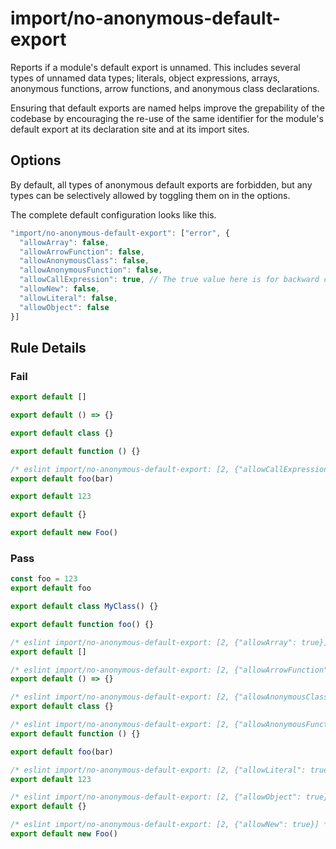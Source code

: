 # import/no-anonymous-default-export

<!-- end auto-generated rule header -->

Reports if a module's default export is unnamed. This includes several types of unnamed data types; literals, object expressions, arrays, anonymous functions, arrow functions, and anonymous class declarations.

Ensuring that default exports are named helps improve the grepability of the codebase by encouraging the re-use of the same identifier for the module's default export at its declaration site and at its import sites.

## Options

By default, all types of anonymous default exports are forbidden, but any types can be selectively allowed by toggling them on in the options.

The complete default configuration looks like this.

```js
"import/no-anonymous-default-export": ["error", {
  "allowArray": false,
  "allowArrowFunction": false,
  "allowAnonymousClass": false,
  "allowAnonymousFunction": false,
  "allowCallExpression": true, // The true value here is for backward compatibility
  "allowNew": false,
  "allowLiteral": false,
  "allowObject": false
}]
```

## Rule Details

### Fail
```js
export default []

export default () => {}

export default class {}

export default function () {}

/* eslint import/no-anonymous-default-export: [2, {"allowCallExpression": false}] */
export default foo(bar)

export default 123

export default {}

export default new Foo()
```

### Pass
```js
const foo = 123
export default foo

export default class MyClass() {}

export default function foo() {}

/* eslint import/no-anonymous-default-export: [2, {"allowArray": true}] */
export default []

/* eslint import/no-anonymous-default-export: [2, {"allowArrowFunction": true}] */
export default () => {}

/* eslint import/no-anonymous-default-export: [2, {"allowAnonymousClass": true}] */
export default class {}

/* eslint import/no-anonymous-default-export: [2, {"allowAnonymousFunction": true}] */
export default function () {}

export default foo(bar)

/* eslint import/no-anonymous-default-export: [2, {"allowLiteral": true}] */
export default 123

/* eslint import/no-anonymous-default-export: [2, {"allowObject": true}] */
export default {}

/* eslint import/no-anonymous-default-export: [2, {"allowNew": true}] */
export default new Foo()
```
